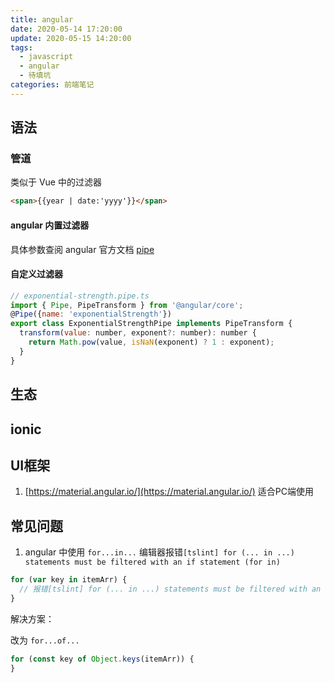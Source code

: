 ```yaml
---
title: angular
date: 2020-05-14 17:20:00
update: 2020-05-15 14:20:00
tags:
  - javascript
  - angular
  - 待填坑
categories: 前端笔记
---
```


## 语法

### 管道

类似于 Vue 中的过滤器

```html
<span>{{year | date:'yyyy'}}</span>
```

<!--more-->

#### angular 内置过滤器

具体参数查阅 angular 官方文档 [pipe](https://angular.cn/api?type=pipe)

#### 自定义过滤器

```javascript
// exponential-strength.pipe.ts
import { Pipe, PipeTransform } from '@angular/core';
@Pipe({name: 'exponentialStrength'})
export class ExponentialStrengthPipe implements PipeTransform {
  transform(value: number, exponent?: number): number {
    return Math.pow(value, isNaN(exponent) ? 1 : exponent);
  }
}
```

## 生态

## ionic

## UI框架

1. [https://material.angular.io/](https://material.angular.io/) 适合PC端使用

## 常见问题

1. angular 中使用 `for...in...` 编辑器报错`[tslint] for (... in ...) statements must be filtered with an if statement (for in)`

```javascript
for (var key in itemArr) {
  // 报错[tslint] for (... in ...) statements must be filtered with an if statement (forin)
}
```

解决方案：

改为 `for...of...`

```javascript
for (const key of Object.keys(itemArr)) {
}
```
